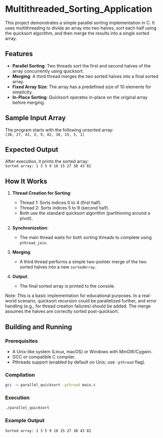 # Multithreaded_Sorting_Application

This project demonstrates a simple parallel sorting implementation in C. It uses multithreading to divide an array into two halves, sort each half using the quicksort algorithm, and then merge the results into a single sorted array.

## Features
- **Parallel Sorting**: Two threads sort the first and second halves of the array concurrently using quicksort.
- **Merging**: A third thread merges the two sorted halves into a final sorted array.
- **Fixed Array Size**: The array has a predefined size of 10 elements for simplicity.
- **In-Place Sorting**: Quicksort operates in-place on the original array before merging.
 
## Sample Input Array
The program starts with the following unsorted array:  
`[38, 27, 43, 3, 9, 82, 10, 15, 5, 1]`

## Expected Output
After execution, it prints the sorted array:  
`Sorted array: 1 3 5 9 10 15 27 38 43 82`

## How It Works
1. **Thread Creation for Sorting**:
   - Thread 1: Sorts indices 0 to 4 (first half).
   - Thread 2: Sorts indices 5 to 9 (second half).
   - Both use the standard quicksort algorithm (partitioning around a pivot).

2. **Synchronization**:
   - The main thread waits for both sorting threads to complete using `pthread_join`.

3. **Merging**:
   - A third thread performs a simple two-pointer merge of the two sorted halves into a new `sortedArray`.

4. **Output**:
   - The final sorted array is printed to the console.

Note: This is a basic implementation for educational purposes. In a real-world scenario, quicksort recursion could be parallelized further, and error handling (e.g., for thread creation failures) should be added. The merge assumes the halves are correctly sorted post-quicksort.

## Building and Running
### Prerequisites
- A Unix-like system (Linux, macOS) or Windows with MinGW/Cygwin.
- GCC or compatible C compiler.
- Pthreads support (enabled by default on Unix; use `-pthread` flag).

### Compilation
```bash
gcc -o parallel_quicksort -pthread main.c
```
### Execution
```bash
./parallel_quicksort
```
### Example Output
```bash
Sorted array: 1 3 5 9 10 15 27 38 43 82
